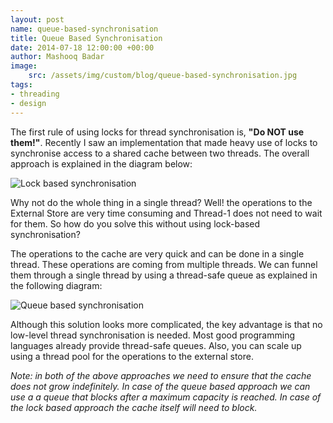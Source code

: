 ```yaml
---
layout: post
name: queue-based-synchronisation
title: Queue Based Synchronisation
date: 2014-07-18 12:00:00 +00:00
author: Mashooq Badar
image:
    src: /assets/img/custom/blog/queue-based-synchronisation.jpg
tags:
- threading
- design
---
```


The first rule of using locks for thread synchronisation is, **"Do NOT use them!"**. Recently I saw an implementation that made heavy use of locks to synchronise access to a shared cache between two threads. The overall approach is explained in the diagram below:

![Lock based synchronisation]({{site.baseurl}}/assets/img/custom/blog/lock-based-synchronisation.jpg)

Why not do the whole thing in a single thread? Well! the operations to the External Store are very time consuming and Thread-1 does not need to wait for them. So how do you solve this without using lock-based synchronisation?

The operations to the cache are very quick and can be done in a single thread. These operations are coming from multiple threads. We can funnel them through a single thread by using a thread-safe queue as explained in the following diagram:

![Queue based synchronisation]({{site.baseurl}}/assets/img/custom/blog/queue-based-synchronisation.jpg)

Although this solution looks more complicated, the key advantage is that no low-level thread synchronisation is needed. Most good programming languages already provide thread-safe queues. Also, you can scale up using a thread pool for the operations to the external store. 

*Note: in both of the above approaches we need to ensure that the cache does not grow indefinitely. In case of the queue based approach we can use a a queue that blocks after a maximum capacity is reached. In case of the lock based approach the cache itself will need to block.*
